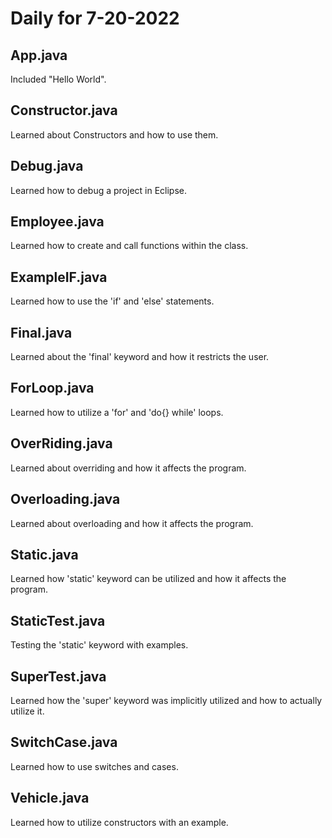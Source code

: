 # Daily for 7-20-2022

## App.java
Included "Hello World".

## Constructor.java
Learned about Constructors and how to use them.

## Debug.java
Learned how to debug a project in Eclipse.

## Employee.java
Learned how to create and call functions within the class.

## ExampleIF.java
Learned how to use the 'if' and 'else' statements.

## Final.java
Learned about the 'final' keyword and how it restricts the user.

## ForLoop.java
Learned how to utilize a 'for' and 'do{} while' loops.

## OverRiding.java
Learned about overriding and how it affects the program.

## Overloading.java
Learned about overloading and how it affects the program.

## Static.java
Learned how 'static' keyword can be utilized and how it affects the program.

## StaticTest.java
Testing the 'static' keyword with examples.

## SuperTest.java
Learned how the 'super' keyword was implicitly utilized and how to actually utilize it.

## SwitchCase.java
Learned how to use switches and cases.

## Vehicle.java
Learned how to utilize constructors with an example.